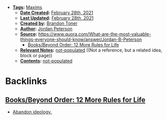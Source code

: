 - **[Tags](<Tags.md>):** [Maxims](<Maxims.md>)
    - **[Date Created](<Date Created.md>):** [February 28th, 2021](<February 28th, 2021.md>)
    - **[Last Updated](<Last Updated.md>):** [February 28th, 2021](<February 28th, 2021.md>)
    - **[Created by](<Created by.md>):** [Brandon Toner](<Brandon Toner.md>)
    - **[Author](<Author.md>):** [Jordan Peterson](<Jordan Peterson.md>)
    - **[Source](<Source.md>):** https://www.quora.com/What-are-the-most-valuable-things-everyone-should-know/answer/Jordan-B-Peterson
        - [Books/Beyond Order: 12 More Rules for Life](<Books/Beyond Order: 12 More Rules for Life.md>)
    - **[Relevant Notes](<Relevant Notes.md>):** [not-populated](<not-populated.md>) ((Not a reference, but a related idea, block or page))
    - **[Contents](<Contents.md>):** [not-populated](<not-populated.md>)

# Backlinks
## [Books/Beyond Order: 12 More Rules for Life](<Books/Beyond Order: 12 More Rules for Life.md>)
- [Abandon ideology.](<Abandon ideology..md>)

